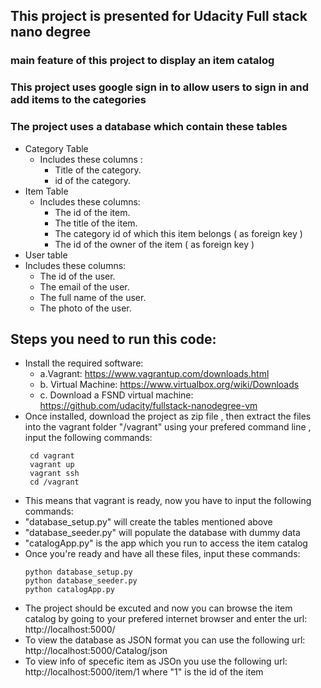 ## This project is presented for Udacity Full stack nano degree 
### main feature of this project to display an item catalog
### This project uses google sign in to allow users to sign in and add items to the categories
### The project uses a database which contain these tables
- Category Table
  - Includes these columns :
    - Title of the category.
    - id of the category.
-  Item Table
   - Includes these columns:
     - The id of the item.
     - The title of the item.
     - The category id of which this item belongs ( as foreign key )
     - The id of the owner of the item ( as foreign key ) 
-  User table
  - Includes these columns:
    - The id of the user. 
    - The email of the user.
    - The full name of the user.
    - The photo of the user.

## Steps you need to run this code:
 - Install the required software:
   - a.Vagrant: https://www.vagrantup.com/downloads.html
   - b. Virtual Machine: https://www.virtualbox.org/wiki/Downloads
   - c. Download a FSND virtual machine: https://github.com/udacity/fullstack-nanodegree-vm
 - Once installed, download the project as zip file , then extract the files into the vagrant folder  "/vagrant"
   using your prefered command line , input the following commands:
   ```
    cd vagrant
    vagrant up 
    vagrant ssh
    cd /vagrant
   ```
- This means that vagrant is ready, now you have to input the following commands:
- "database_setup.py" will create the tables mentioned above
- "database_seeder.py" will populate the database with dummy data
- "catalogApp.py" is the app which you run to access the item catalog
- Once you're ready and have all these files, input these commands:
    ```
    python database_setup.py
    python database_seeder.py
    python catalogApp.py
    ```       
- The project should be excuted and now you can browse the item catalog by going to your prefered internet browser and enter the url: http://localhost:5000/ 
- To view the database as JSON format you can use the following url: http://localhost:5000/Catalog/json
- To view info of specefic item as JSOn you use the following url: http://localhost:5000/item/1 where "1" is the id of the item 
